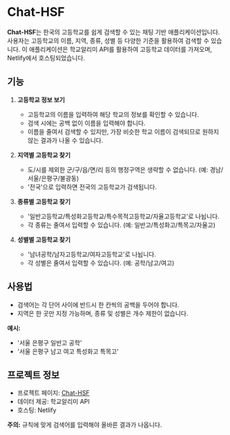 # Chat-HSF

**Chat-HSF**는 한국의 고등학교를 쉽게 검색할 수 있는 채팅 기반 애플리케이션입니다. 사용자는 고등학교의 이름, 지역, 종류, 성별 등 다양한 기준을 활용하여 검색할 수 있습니다. 이 애플리케이션은 학교알리미 API를 활용하여 고등학교 데이터를 가져오며, Netlify에서 호스팅되었습니다.

## 기능

1. **고등학교 정보 보기**
    - 고등학교의 이름을 입력하여 해당 학교의 정보를 확인할 수 있습니다.
    - 검색 시에는 공백 없이 이름을 입력해야 합니다.
    - 이름을 줄여서 검색할 수 있지만, 가장 비슷한 학교 이름이 검색되므로 원하지 않는 결과가 나올 수 있습니다.

2. **지역별 고등학교 찾기**
    - 도/시를 제외한 군/구/읍/면/리 등의 행정구역은 생략할 수 없습니다. (예: 경남/서울/은평구/불광동)
    - '전국'으로 입력하면 전국의 고등학교가 검색됩니다.

3. **종류별 고등학교 찾기**
    - '일반고등학교/특성화고등학교/특수목적고등학교/자율고등학교'로 나뉩니다.
    - 각 종류는 줄여서 입력할 수 있습니다. (예: 일반고/특성화고/특목고/자율고)

4. **성별별 고등학교 찾기**
    - '남녀공학/남자고등학교/여자고등학교'로 나뉩니다.
    - 각 성별은 줄여서 입력할 수 있습니다. (예: 공학/남고/여고)

## 사용법
- 검색어는 각 단어 사이에 반드시 한 칸씩의 공백을 두어야 합니다.
- 지역은 한 곳만 지정 가능하며, 종류 및 성별은 개수 제한이 없습니다.

**예시:**
- '서울 은평구 일반고 공학'
- '서울 은평구 남고 여고 특성화고 특목고'

## 프로젝트 정보
- 프로젝트 페이지: [Chat-HSF](https://highschoolfinder.netlify.app/)
- 데이터 제공: 학교알리미 API
- 호스팅: Netlify

**주의:** 규칙에 맞게 검색어를 입력해야 올바른 결과가 나옵니다.
